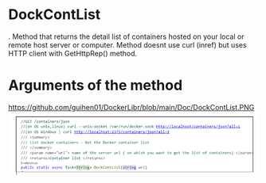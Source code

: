 # DockContList 

. Method that returns the detail list of containers hosted on your local or remote host server or computer.
Method doesnt use curl (inref) but uses HTTP client with GetHttpRep() method.

# Arguments of the method

https://github.com/guihen01/DockerLibr/blob/main/Doc/DockContList.PNG
![alt text](https://github.com/guihen01/DockerLibr/blob/main/Doc/DockContList.PNG "Logo Title Text 1")
